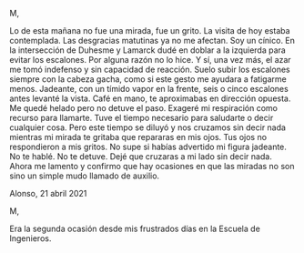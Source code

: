 
M,

Lo de esta mañana no fue una mirada, fue un grito. La visita de hoy estaba contemplada. Las desgracias matutinas ya no me afectan. Soy un cínico. En la intersección de Duhesme y Lamarck dudé en doblar a la izquierda para evitar los escalones. Por alguna razón no lo hice. Y sí, una vez más, el azar me tomó indefenso y sin capacidad de reacción. Suelo subir los escalones siempre con la cabeza gacha, como si este gesto me ayudara a fatigarme menos. Jadeante, con un tímido vapor en la frente, seis o cinco escalones antes levanté la vista. Café en mano, te aproximabas en dirección opuesta. Me quedé helado pero no detuve el paso. Exageré mi respiración como recurso para llamarte. Tuve el tiempo necesario para saludarte o decir cualquier cosa. Pero este tiempo se diluyó y nos cruzamos sin decir nada mientras mi mirada te gritaba que repararas en mis ojos. Tus ojos no respondieron a mis gritos. No supe si habías advertido mi figura jadeante. No te hablé. No te detuve. Dejé que cruzaras a mi lado sin decir nada. Ahora me lamento y confirmo que hay ocasiones en que las miradas no son sino un simple mudo llamado de auxilio.

Alonso,
21 abril 2021

M,

Era la segunda ocasión desde mis frustrados días en la Escuela de Ingenieros.
